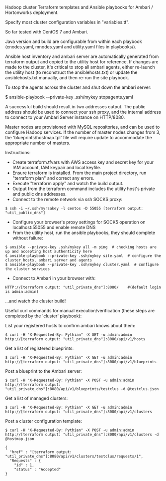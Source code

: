 Hadoop cluster Terraform templates and Ansible playbooks for Ambari / Hortonworks deployment.

Specify most cluster configuration variables in "variables.tf".

So far tested with CentOS 7 and Ambari.

Java version and build are configurable from within each playbook (cnodes.yaml, mnodes.yaml and utility.yaml files in playbooks/).

Ansible host inventory and ambari server are automatically generated from terraform output and copied to the utility host for reference. If changes are made to the cluster, it's critical to stop all ambari agents, either re-launch the utility host (to reconstruct the ansiblehosts.txt) or update the ansiblehosts.txt manually, and then re-run the site playbook.

To stop the agents across the cluster and shut down the ambari server:

$ ansible-playbook --private-key .ssh/mykey stopagents.yaml

A successful build should result in two addresses output. The public address should be used to connect your ssh proxy, and the internal address to connect to your Ambari Server instance on HTTP/8080.

Master nodes are provisioned with MySQL repositories, and can be used to configure Hadoop services. If the number of master nodes changes from 3, the 'blueprints/hostmap.tpl' file will require update to accommodate the appropriate number of masters.

Instructions:

- Create terraform.tfvars with AWS access key and secret key for your IAM account, IAM keypair and local keyfile.
- Ensure terraform is installed. From the main project directory, run "terraform plan" and correct any errors.
- Execute "terraform apply" and watch the build output.
- Output from the terraform command includes the utility host's private and public dns addresses.
- Connect to the remote network via ssh SOCKS proxy:
```
$ ssh -i ~/.ssh/myrsakey -l centos -D 55055 [terraform output: "util_public_dns"]
```
- Configure your browser's proxy settings for SOCK5 operation on localhost:55055 and enable remote DNS
- From the utility host, run the ansible playbooks, they should complete without failure:
```
$ ansible --private-key .ssh/mykey all -m ping  # checking hosts are up and accepting host authenticity here
$ ansible-playbook --private-key .ssh/mykey site.yaml  # configure the cluster hosts, ambari server and agents
$ ansible-playbook --private-key .ssh/mykey cluster.yaml  # configure the cluster services
```
- Connect to Ambari in your browser with:
```
HTTP://[terraform output: "util_private_dns"]:8080/    #(default login is admin:admin)
```
...and watch the cluster build!

Useful curl commands for manual execution/verification (these steps are completed by the 'cluster' playbook):

List your registered hosts to confirm ambari knows about them:
```
$ curl -H "X-Requested-By: Pythian" -X GET -u admin:admin http://[terraform output: "util_private_dns"]:8080/api/v1/hosts
```
Get a list of registered blueprints:
```
$ curl -H "X-Requested-By: Pythian" -X GET -u admin:admin http://[terraform output: "util_private_dns"]:8080/api/v1/blueprints
```
Post a blueprint to the Ambari server:
```
$ curl -H "X-Requested-By: Pythian" -X POST -u admin:admin http://[terraform output: "util_private_dns"]:8080/api/v1/blueprints/testclus -d @testclus.json
```
Get a list of managed clusters:
```
$ curl -H "X-Requested-By: Pythian" -X GET -u admin:admin http://[terraform output: "util_private_dns"]:8080/api/v1/clusters
```
Post a cluster configuration template:
```
$ curl -H "X-Requested-By: Pythian" -X POST -u admin:admin http://[terraform output: "util_private_dns"]:8080/api/v1/clusters -d @hostmap.json

{
  "href" : "[terraform output: "util_private_dns"]:8080/api/v1/clusters/testclus/requests/1",
  "Requests" : {
    "id" : 1,
    "status" : "Accepted"
}
```
